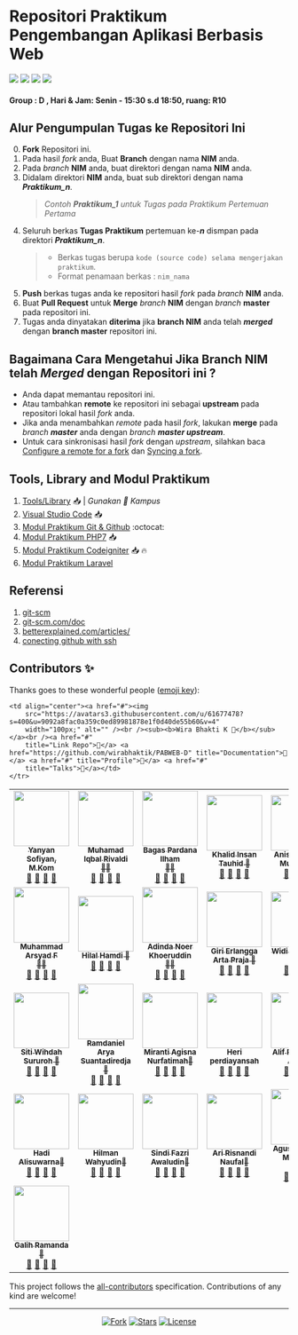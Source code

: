  # Repositori Praktikum Pengembangan Aplikasi Berbasis Web

<p align="left">
<a href="#"><img src="https://hits.dwyl.com/yysofiyan/PABWEB-D.svg"></a>
<a href="#"><img src="https://img.shields.io/bitbucket/pr-raw/yysofiyan/PABWEB-D?style=flat-square"></a>
<a href="#"><img src="https://img.shields.io/github/repo-size/yysofiyan/PABWEB-D?style=flat-square"></a>
<a href="#"><img src="https://img.shields.io/github/commit-activity/w/yysofiyan/PABWEB-D?style=flat-square"></a>
</p>

#### Group : D , Hari & Jam: Senin - 15:30 s.d 18:50, ruang: R10

## Alur Pengumpulan Tugas ke Repositori Ini

0. **Fork** Repositori ini.
1. Pada hasil _fork_ anda, Buat **Branch** dengan nama **NIM** anda.
1. Pada _branch_ **NIM** anda, buat direktori dengan nama **NIM** anda.
1. Didalam direktori **NIM** anda, buat sub direktori dengan nama _**Praktikum_n**_.
   > _Contoh **Praktikum_1** untuk Tugas pada Praktikum Pertemuan Pertama_
1. Seluruh berkas **Tugas Praktikum** pertemuan ke-_**n**_ dismpan pada direktori _**Praktikum_n**_.
   > - Berkas tugas berupa `kode (source code) selama mengerjakan praktikum`.
   > - Format penamaan berkas : `nim_nama`
1. **Push** berkas tugas anda ke repositori hasil _fork_ pada _branch_ **NIM** anda.
1. Buat **Pull Request** untuk **Merge** _branch_ **NIM** dengan _branch_ **master** pada repositori ini.
1. Tugas anda dinyatakan **diterima** jika **branch NIM** anda telah _**merged**_ dengan **branch master** repositori ini.

## Bagaimana Cara Mengetahui Jika **Branch NIM** telah _**Merged**_ dengan Repositori ini ?

- Anda dapat memantau repositori ini.
- Atau tambahkan **remote** ke repositori ini sebagai **upstream** pada repositori lokal hasil _fork_ anda.
- Jika anda menambahkan _remote_ pada hasil _fork_, lakukan **merge** pada _branch **master**_ anda dengan _branch **master upstream**_.
- Untuk cara sinkronisasi hasil _fork_ dengan _upstream_, silahkan baca [Configure a remote for a fork](https://help.github.com/en/articles/configuring-a-remote-for-a-fork) dan [Syncing a fork](https://help.github.com/en/articles/syncing-a-fork).

## Tools, Library and Modul Praktikum

1. [Tools/Library](http://bit.ly/2tvgSYm) 📥 | _Gunakan 💌 Kampus_
2. [Visual Studio Code](https://code.visualstudio.com) 📥
3. [Modul Praktikum Git & Github](https://github.com/yysofiyan/PABWEB-D/tree/master/Modul%20Praktikum%20Git%20%26%20Github) :octocat:
4. [Modul Praktikum PHP7](https://github.com/yysofiyan/PABWEB-D/tree/master/Modul%20Praktikum%20PHP7) 📥
5. [Modul Praktikum Codeigniter](https://github.com/yysofiyan/PABWEB-D/tree/master/Modul%20Praktikum%20Codeigniter) 📥 🔥
6. [Modul Praktikum Laravel](##)

## Referensi

1. [git-scm](https://git-scm.com/book/id/v2/Memulai-Dasar-dasar-Git)
2. [git-scm.com/doc](https://git-scm.com/doc)
3. [betterexplained.com/articles/](https://betterexplained.com/articles/intro-to-distributed-version-control-illustrated/)
4. [conecting github with ssh](https://help.github.com/en/github/authenticating-to-github/connecting-to-github-with-ssh)

## Contributors ✨

Thanks goes to these wonderful people ([emoji key](https://allcontributors.org/docs/en/emoji-key)):

<!-- ALL-CONTRIBUTORS-LIST:START - Do not remove or modify this section -->
<!-- prettier-ignore-start -->
<!-- markdownlint-disable -->
<table>
  <tr>
    <td align="center"><a href="#"><img src="https://avatars0.githubusercontent.com/u/34052001?s=460&v=4" width="100px;"
        alt="" /><br /><sub><b>Yanyan Sofiyan, M.Kom</b></sub></a><br /><a href="#" title="Link Repo">🔗</a> <a
        href="#" title="Documentation">📖</a> <a href="#" title="Profile">👀</a> <a href="#" title="Talks">📢</a></td>
    <td align="center"><a href="#"><img
        src="https://avatars3.githubusercontent.com/u/61414949?s=400&u=575cf6487a57cbdec39cbb5698cac56493aacb0d&v=4"
        width="100px;" alt="" /><br /><sub><b>Muhamad Iqbal Rivaldi<br>🥇🥇</b></sub></a><br /><a href="#"
        title="Link Repo">🔗</a> <a href="#" title="Documentation">📖</a> <a href="#" title="Profile">👀</a> <a href="#"
        title="Talks">📢</a></td>
    <td align="center"><a href="#"><img src="https://avatars2.githubusercontent.com/u/61415528?s=460&v=4" width="100px;"
        alt="" /><br /><sub><b>Bagas Pardana Ilham<br>🥇🥇</b></sub></a><br /><a href="#" title="Link Repo">🔗</a> <a href="#"
        title="Documentation">📖</a> <a href="#" title="Profile">👀</a> <a href="#" title="Talks">📢</a></td>
    <td align="center"><a href="#"><img
        src="https://avatars2.githubusercontent.com/u/24666410?s=460&u=e224b3664f6fbb58adf2f4cc46238c298d6dde14&v=4"
        width="100px;" alt="" /><br /><sub><b>Khalid Insan Tauhid 🥇</b></sub></a><br /><a href="https://github.com/khalidinsan/PABWEB-D" title="Link Repo">🔗</a> <a
        href="#" title="Documentation">📖</a> <a href="https://github.com/khalidinsan" title="Profile">👀</a> <a href="#" title="Talks">📢</a></td>
    <td align="center"><a href="#"><img
        src="https://avatars1.githubusercontent.com/u/61410277?s=460&v=4"
        width="100px;" alt="" /><br /><sub><b>Anissa Hakim Mulyada 🥇</b></sub></a><br /><a href="https://github.com/anissaHM" title="Link Repo">🔗</a> <a 
        href="#" title="Documentation">📖</a> <a href="https://github.com/anissaHM" title="Profile">👀</a> <a href="#" title="Talks">📢</a></td>

  </tr>
  <!-- Baris Pertama -->
  <!-- isi profile akun github anda di bawah baris ke 2 -->
  </tr>
  <tr>
    <!-- Baris 2 Max 4 Akun -->
   <td align="center"><a href="#"><img
      src="https://avatars2.githubusercontent.com/u/61412017?s=460&u=8beea5cd2af713c594244a4958b981e4745e9fb4&v=4"
      width="100px;" alt="" /><br /><sub><b>Muhammad Arsyad F<br>🥇🥇</b></sub></a><br /><a href="https://github.com/marsyad/PABWEB-D" title="Link Repo">🔗</a> <a href="#" title="Documentation">📖</a> <a href="#" title="Profile">👀</a> <a href="#" title="Talks">📢</a></td>
         <td align="center"><a href="#"><img
        src="https://avatars0.githubusercontent.com/u/61410686?s=400&u=610f83518ec2ec4100c348496bdbe951721125da&v=4"
        width="100px;" alt="" /><br /><sub><b>Hilal Hamdi 🥇</b></sub></a><br /><a href="https://github.com/Hilal-Hamdi" title="Link Repo">🔗</a> <a href="#" title="Documentation">📖</a> <a href="https://github.com/Hilal-Hamdi" title="Profile">👀</a> <a href="#" title="Talks">📢</a></td>
<td align="center"><a href="#"><img
        src="https://avatars1.githubusercontent.com/u/61410101?s=460&u=a69613356637b79d5c15a36ba38c58986773825a&v=4"
        width="100px;" alt="" /><br /><sub><b>Adinda Noer Khoeruddin<br>🥇🥇</b></sub></a><br /><a href="https://github.com/AdindaNoerKhoeruddin" title="Link Repo">🔗</a> <a href="#" title="Documentation">📖</a> <a href="https://github.com/AdindaNoerKhoeruddin" title="Profile">👀</a> <a href="#" title="Talks">📢</a></td>
<td align="center"><a href="#"><img
        src="https://avatars1.githubusercontent.com/u/61410396?s=400&u=890569ac0bbd93741554ea3b3593f6dd1d16bd92&v=4"
        width="100px;" alt="" /><br /><sub><b>Giri Erlangga Arta Praja 🥇</b></sub></a><br /><a href="https://github.com/girierlangga12/PABWEB-D" title="Link Repo">🔗</a> <a href="#" title="Documentation">📖</a> <a href="https://github.com/girierlangga12" title="Profile">👀</a> <a href="#" title="Talks">📢</a></td> 
<td align="center"><a href="#"><img
        src="https://avatars0.githubusercontent.com/u/61415613?s=60&u=ad85ec47ad7e9236e061755adfa8239ce67f6efa&v=4"
        width="100px;" alt="" /><br /><sub><b>Widi Priansyah 🥇</b></sub></a><br /><a href="https://github.com/Widi-priansyah/PABWEB-D" title="Link Repo">🔗</a> <a href="#" title="Documentation">📖</a> <a href="https://github.com/Widi-priansyah" title="Profile">👀</a> <a href="#" title="Talks">📢</a></td>
  </tr>
    <tr>
    <!-- Baris ke 3 Max 5 Akun-->
 <td align="center"><a href="#"><img
        src="https://avatars3.githubusercontent.com/u/61590232?s=460&v=4"
        width="100px;" alt="" /><br /><sub><b>Siti Wihdah Sururoh 🥇</b></sub></a><br /><a href="#"
        title="Link Repo">🔗</a> <a href="https://github.com/Wihdah10/PABWEB-D" title="Documentation">📖</a> <a href="#" title="Profile">👀</a> <a href="#"
        title="Talks">📢</a></td>
 <td align="center"><a href="#"><img
        src="https://avatars0.githubusercontent.com/u/61642638?s=460&u=4aba326014c403f7adababdc12c6c3e924b00524&v=4"
        width="100px;" alt="" /><br /><sub><b>Ramdaniel Arya Suantadiredja 🥇</b></sub></a><br /><a href="#"
        title="Link Repo">🔗</a> <a href="https://github.com/ramdanielarya/PABWEB-D" title="Documentation">📖</a> <a href="#" title="Profile">👀</a> <a href="#"
        title="Talks">📢</a></td>
   <td align="center"><a href="#"><img
        src="https://avatars2.githubusercontent.com/u/61648995?s=400&u=6cb2f3d8215ac762557c87ef1c6325c45f70ab65&v=4"
        width="100px;" alt="" /><br /><sub><b>Miranti Agisna Nurfatimah🥇</b></sub></a><br /><a href="#"
        title="Link Repo">🔗</a> <a href="https://github.com/" title="Documentation">📖</a> <a href="#" title="Profile">👀</a> <a href="#"
        title="Talks">📢</a></td>
 <td align="center"><a href="#"><img
        src="https://avatars0.githubusercontent.com/u/61957817?s=460&u=a9a98250e819aea28df310198179e43a0a1ad4e8&v=4"
        width="100px;" alt="" /><br /><sub><b>Heri perdiayansah</b></sub></a><br /><a href="https://github.com/herper120700" title="Link Repo">🔗</a> <a href="#" title="Documentation">📖</a> <a href="https://github.com/herper120700" title="Profile">👀</a> <a href="#" title="Talks">📢</a></td>
  <td align="center"><a href="#"><img 
      src="https://avatars3.githubusercontent.com/u/61964282?s=400&v=4" width="100px;" alt=""/><br /><sub><b>Alif Ramadhan Arya🥇</b></sub></a><br /><a href="#" title="Link Repo">🔗</a> <a href="#" title="Documentation">📖</a> <a href="#" title="Profile">👀</a> <a href="#" title="Talks">📢</a></td>
  </tr>
  <tr>
  <td align="center"><a href="#"><img src="https://avatars2.githubusercontent.com/u/61677917?s=400&u=bee7d35eb310d00c7f3a37534a63c30b65c51cf4&v=4" width="100px;" alt=""/><br /><sub><b>Hadi Alisuwarna🥇</b></sub></a><br /><a href="#" title="Link Repo">🔗</a> <a href="#" title="Documentation">📖</a> <a href="#" title="Profile">👀</a> <a href="#" title="Talks">📢</a></td>
    <td align="center"><a href="#"><img src="https://avatars2.githubusercontent.com/u/61650761?s=400&u=041fe17dcef66e325d3585dd9936d6871b83e4df&v=4" width="100px;" alt=""/><br /><sub><b>Hilman Wahyudin🥇</b></sub></a><br /><a href="#" title="Link Repo">🔗</a> <a href="#" title="Documentation">📖</a> <a href="#" title="Profile">👀</a> <a href="#" title="Talks">📢</a></td>
    <td align="center"><a href="#"><img src="https://avatars1.githubusercontent.com/u/62422728?s=460&u=aaebc8054b44f3a585307f3bc87068a44a621641&v=4" width="100px;" alt=""/><br /><sub><b>Sindi Fazri Awaludin🥇</b></sub></a><br /><a href="#" title="Link Repo">🔗</a> <a href="#" title="Documentation">📖</a> <a href="#" title="Profile">👀</a> <a href="#" title="Talks">📢</a></td>
    <td align="center"><a href="#"><img src="https://avatars2.githubusercontent.com/u/61677748?s=460&u=cd7f283b8998caaa427fc9964f5f65dc79b2a253&v=4" width="100px;" alt=""/><br /><sub><b>Ari Risnandi Naufal🥇</b></sub></a><br /><a href="#" title="Link Repo">🔗</a> <a href="#" title="Documentation">📖</a> <a href="#" title="Profile">👀</a> <a href="#" title="Talks">📢</a></td>
    <td align="center"><a href="#"><img src="https://avatars0.githubusercontent.com/u/61534553?s=460&u=052310d14cd681173f4e08dff5e0a64b9baee5c1&v=4" width="100px;" alt=""/><br /><sub><b>Agus Maulana Mubaroq<br>🥇</b></sub></a><br /><a href="#" title="Link Repo">🔗</a> <a href="#" title="Documentation">📖</a> <a href="#" title="Profile">👀</a> <a href="#" title="Talks">📢</a></td>
    </tr>
    <tr>
    <td align="center"><a href="#"><img src="https://avatars3.githubusercontent.com/u/61967978?s=460&v=4" width="100px;" alt=""/><br /><sub><b>Galih Ramanda🥇</b></sub></a><br /><a href="#" title="Link Repo">🔗</a> <a href="#" title="Documentation">📖</a> <a href="#" title="Profile">👀</a> <a href="#" title="Talks">📢</a></td>

    <td align="center"><a href="#"><img
        src="https://avatars3.githubusercontent.com/u/61677478?s=400&u=9092a8fac0a359c0ed89981878e1f0d40de55b60&v=4"
        width="100px;" alt="" /><br /><sub><b>Wira Bhakti K 🥇</b></sub></a><br /><a href="#"
        title="Link Repo">🔗</a> <a href="https://github.com/wirabhaktik/PABWEB-D" title="Documentation">📖</a> <a href="#" title="Profile">👀</a> <a href="#"
        title="Talks">📢</a></td>
    </tr>
</table>

<!-- markdownlint-enable -->
<!-- prettier-ignore-end -->

<!-- ALL-CONTRIBUTORS-LIST:END -->

This project follows the [all-contributors](https://allcontributors.org) specification.
Contributions of any kind are welcome!

---

<p align="center">
<a href="#"><img src="https://img.shields.io/github/forks/yysofiyan/PABWEB-D.svg" alt="Fork"></a>
<a href="#"><img src="https://img.shields.io/github/stars/yysofiyan/PABWEB-D.svg" alt="Stars"></a>
<a href="#"><img src="https://poser.pugx.org/laravel/framework/license.svg" alt="License"></a>
</p>
